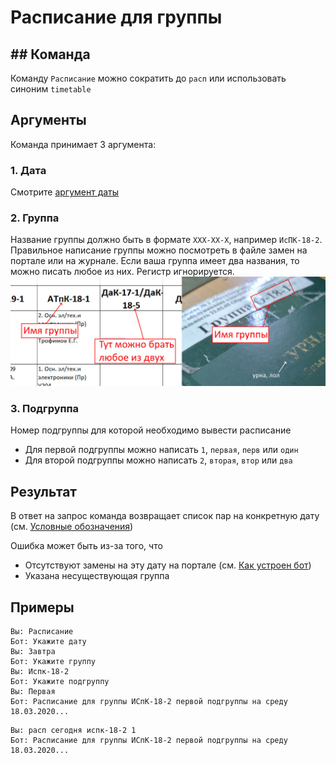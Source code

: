 # Расписание для группы

## ## Команда

Команду `Расписание` можно сократить до `расп` или использовать синоним `timetable`

## Аргументы

Команда принимает 3 аргумента:

### 1. Дата

Смотрите [аргумент даты](../info/date.md)

### 2. Группа

Название группы должно быть в формате `XXX-XX-X`, например `ИсПК-18-2`. Правильное написание группы можно посмотреть в файле замен на портале или на журнале. Если ваша группа имеет два названия, то можно писать любое из них. Регистр игнорируется.
![Где взять название группы](../img/timetable-group.jpg)

### 3. Подгруппа

Номер подгруппы для которой необходимо вывести расписание

- Для первой подгруппы можно написать `1`, `первая`, `перв` или `один`
- Для второй подгруппы можно написать `2`, `вторая`, `втор` или `два`

## Результат

В ответ на запрос команда возвращает список пар на конкретную дату (см. [Условные обозначения](../info/howtouse#legend))

Ошибка может быть из-за того, что

- Отсутствуют замены на эту дату на портале (см. [Как устроен бот](../info/howitworks.md))
- Указана несуществующая группа

## Примеры

```properties
Вы: Расписание
Бот: Укажите дату
Вы: Завтра
Бот: Укажите группу
Вы: Испк-18-2
Бот: Укажите подгруппу
Вы: Первая
Бот: Расписание для группы ИСпК-18-2 первой подгруппы на среду 18.03.2020...
```

```properties
Вы: расп сегодня испк-18-2 1
Бот: Расписание для группы ИСпК-18-2 первой подгруппы на среду 18.03.2020...
```

